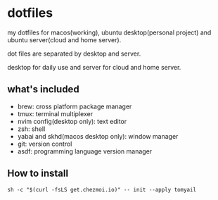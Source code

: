 # dotfiles

my dotfiles for macos(working), ubuntu desktop(personal project) and ubuntu server(cloud and home server).

dot files are separated by desktop and server.

desktop for daily use and server for cloud and home server.


## what's included

* brew: cross platform package manager
* tmux: terminal multiplexer
* nvim config(desktop only): text editor
* zsh: shell
* yabai and skhd(macos desktop only): window manager
* git: version control
* asdf: programming language version manager

## How to install

`sh -c "$(curl -fsLS get.chezmoi.io)" -- init --apply tomyail`

##
